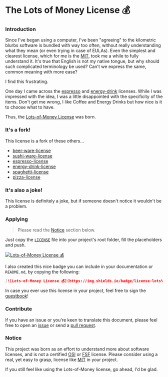 # The Lots of Money License 💰

### Introduction

Since I've began using a computer, I've been "agreeing" to the kilometric blurbs software is bundled with way too often, without really understanding what they mean (or even trying in case of EULAs). 
Even the simplest and clearest license, which for me is the [MIT], took me a while to fully understand it. 
It's true that English is not my native tongue, but why should such complicated terminology be used? Can't we express the same, common meaning with more ease?

I find this frustrating.

One day I came across the [espresso](https://github.com/jack23247/espresso-license) and [energy-drink](https://github.com/dlcgold/energy_drink-license) licenses.
While I was impressed with the idea, I was a little disappointed with the specificity of the items.
Don't get me wrong, I like Coffee and Energy Drinks but how nice is it to choose what to have.

Thus, the [Lots-of-Money License](LICENSE) was born.

### It's a fork!

This license is a fork of these others...
- [beer-ware-license](https://people.freebsd.org/~phk/)
- [sushi-ware-license](https://github.com/MakeNowJust/sushi-ware)
- [espresso-license](https://github.com/jack23247/espresso-license)
- [energy-drink-license](https://github.com/dlcgold/energy_drink-license)
- [spaghetti-license](https://github.com/Steepo/spaghetti-license)
- [pizza-license](https://github.com/PumaConcolor/pizza-license)


### It's also a joke!
This license is definitely a joke, but if someone doesn't notice it wouldn't be a problem.

### Applying

> Please read the [Notice](#Notice) section below.

Just copy the [`LICENSE`](LICENSE) file into your project's root folder, fill the placeholders and push.

[![Lots-of-Money License 💰](https://img.shields.io/badge/license-lots%20of%20money%20💰-ECF0F1.svg)](https://github.com/derogab/lots-of-money.license)

I also created this nice badge you can include in your documentation or `README.md`, by copying the following:

```markdown
[![Lots-of-Money License 💰](https://img.shields.io/badge/license-lots%20of%20money%20💰-ECF0F1.svg)](https://github.com/derogab/lots-of-money.license)
```

In case you ever use this license in your project, feel free to sign the [guestbook](GUESTBOOK.md)!

### Contribute

If you have an issue or you're keen to translate this document, please feel free to open an [issue](https://github.com/derogab/lots-of-money.license/issues) or send a [pull request](https://github.com/derogab/lots-of-money.license/pulls).

### Notice

This project was born as an effort to understand more about software licenses, and is not a certified [OSI] or [FSF] license. Please consider using a real, yet easy to grasp, license like [MIT] in your project.

If you still feel like using the Lots-of-Money license, go ahead, I'd be glad.

[MIT]: https://opensource.org/licenses/MIT
[OSI]: https://opensource.org/
[FSF]: http://www.fsf.org/
